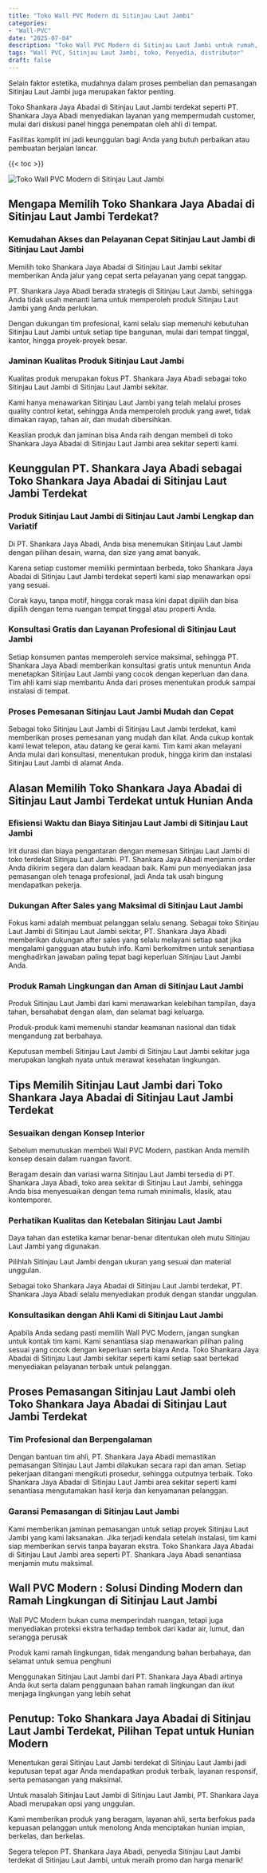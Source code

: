 ```yaml
---
title: "Toko Wall PVC Modern di Sitinjau Laut Jambi"
categories: 
- "Wall-PVC"
date: "2025-07-04"
description: "Toko Wall PVC Modern di Sitinjau Laut Jambi untuk rumah, kantor, serta gerai. Produk terbaik, beragam motif, variasi warna modern, beserta jasa penempatan ditangani oleh teknisi profesional serta jaminan resmi!|Servis distribusi Wall PVC Modern di Sitinjau Laut Jambi untuk kebutuhan hunian, kantor, atau gerai, dengan panel berkualitas dan instalasi oleh tim ahli dan kepastian resmi.|Alternatif Wall PVC Modern di Sitinjau Laut Jambi yang andal bagi rumah, office, serta toko, dengan produk berkualitas dan penempatan dikerjakan oleh tenaga ahli ahli serta garansi resmi.|Penyediaan Wall PVC Modern di Sitinjau Laut Jambi bagi hunian, perkantoran, dan gerai, beserta panel terbaik dan instalasi ditangani oleh tim profesional, lengkap beserta jaminan resmi.}"
tags: "Wall PVC, Sitinjau Laut Jambi, toko, Penyedia, distributor"
draft: false
---
```


Selain faktor estetika, mudahnya dalam proses pembelian dan pemasangan Sitinjau Laut Jambi juga merupakan faktor penting.

Toko Shankara Jaya Abadai di Sitinjau Laut Jambi terdekat seperti PT. Shankara Jaya Abadi menyediakan layanan yang mempermudah customer, mulai dari diskusi panel hingga penempatan oleh ahli di tempat.

Fasilitas komplit ini jadi keunggulan bagi Anda yang butuh perbaikan atau pembuatan berjalan lancar.

{{< toc >}}

![Toko Wall PVC Modern di Sitinjau Laut Jambi](/images/Wall-PVC/Toko-Wall-PVC-Modern-di-Sitinjau-Laut-Jambi.png)


## Mengapa Memilih Toko Shankara Jaya Abadai di Sitinjau Laut Jambi Terdekat?

### Kemudahan Akses dan Pelayanan Cepat Sitinjau Laut Jambi di Sitinjau Laut Jambi

Memilih toko Shankara Jaya Abadai di Sitinjau Laut Jambi sekitar memberikan Anda jalur yang cepat serta pelayanan yang cepat tanggap.

PT. Shankara Jaya Abadi berada strategis di Sitinjau Laut Jambi, sehingga Anda tidak usah menanti lama untuk memperoleh produk Sitinjau Laut Jambi yang Anda perlukan.

Dengan dukungan tim profesional, kami selalu siap memenuhi kebutuhan Sitinjau Laut Jambi untuk setiap tipe bangunan, mulai dari tempat tinggal, kantor, hingga proyek-proyek besar.

### Jaminan Kualitas Produk Sitinjau Laut Jambi

Kualitas produk merupakan fokus PT. Shankara Jaya Abadi sebagai toko Sitinjau Laut Jambi di Sitinjau Laut Jambi sekitar.

Kami hanya menawarkan Sitinjau Laut Jambi yang telah melalui proses quality control ketat, sehingga Anda memperoleh produk yang awet, tidak dimakan rayap, tahan air, dan mudah dibersihkan.

Keaslian produk dan jaminan bisa Anda raih dengan membeli di toko Shankara Jaya Abadai di Sitinjau Laut Jambi area sekitar seperti kami.

## Keunggulan PT. Shankara Jaya Abadi sebagai Toko Shankara Jaya Abadai di Sitinjau Laut Jambi Terdekat

### Produk Sitinjau Laut Jambi di Sitinjau Laut Jambi Lengkap dan Variatif

Di PT. Shankara Jaya Abadi, Anda bisa menemukan Sitinjau Laut Jambi dengan pilihan desain, warna, dan size yang amat banyak.

Karena setiap customer memiliki permintaan berbeda, toko Shankara Jaya Abadai di Sitinjau Laut Jambi terdekat seperti kami siap menawarkan opsi yang sesuai.

Corak kayu, tanpa motif, hingga corak masa kini dapat dipilih dan bisa dipilih dengan tema ruangan tempat tinggal atau properti Anda.

### Konsultasi Gratis dan Layanan Profesional di Sitinjau Laut Jambi

Setiap konsumen pantas memperoleh service maksimal, sehingga PT. Shankara Jaya Abadi memberikan konsultasi gratis untuk menuntun Anda menetapkan Sitinjau Laut Jambi yang cocok dengan keperluan dan dana. Tim ahli kami siap membantu Anda dari proses menentukan produk sampai instalasi di tempat.

### Proses Pemesanan Sitinjau Laut Jambi Mudah dan Cepat

Sebagai toko Sitinjau Laut Jambi di Sitinjau Laut Jambi terdekat, kami memberikan proses pemesanan yang mudah dan kilat. Anda cukup kontak kami lewat telepon, atau datang ke gerai kami. Tim kami akan melayani Anda mulai dari konsultasi, menentukan produk, hingga kirim dan instalasi Sitinjau Laut Jambi di alamat Anda.

## Alasan Memilih Toko Shankara Jaya Abadai di Sitinjau Laut Jambi Terdekat untuk Hunian Anda

### Efisiensi Waktu dan Biaya Sitinjau Laut Jambi di Sitinjau Laut Jambi

Irit durasi dan biaya pengantaran dengan memesan Sitinjau Laut Jambi di toko terdekat Sitinjau Laut Jambi. PT. Shankara Jaya Abadi menjamin order Anda dikirim segera dan dalam keadaan baik. Kami pun menyediakan jasa pemasangan oleh tenaga profesional, jadi Anda tak usah bingung mendapatkan pekerja.

### Dukungan After Sales yang Maksimal di Sitinjau Laut Jambi

Fokus kami adalah membuat pelanggan selalu senang. Sebagai toko Sitinjau Laut Jambi di Sitinjau Laut Jambi sekitar, PT. Shankara Jaya Abadi memberikan dukungan after sales yang selalu melayani setiap saat jika mengalami gangguan atau butuh info. Kami berkomitmen untuk senantiasa menghadirkan jawaban paling tepat bagi keperluan Sitinjau Laut Jambi Anda.

### Produk Ramah Lingkungan dan Aman di Sitinjau Laut Jambi

Produk Sitinjau Laut Jambi dari kami menawarkan kelebihan tampilan, daya tahan, bersahabat dengan alam, dan selamat bagi keluarga.

Produk-produk kami memenuhi standar keamanan nasional dan tidak mengandung zat berbahaya.

Keputusan membeli Sitinjau Laut Jambi di Sitinjau Laut Jambi sekitar juga merupakan langkah nyata untuk merawat kesehatan lingkungan.

## Tips Memilih Sitinjau Laut Jambi dari Toko Shankara Jaya Abadai di Sitinjau Laut Jambi Terdekat

### Sesuaikan dengan Konsep Interior 

Sebelum memutuskan membeli Wall PVC Modern, pastikan Anda memilih konsep desain dalam ruangan favorit.

Beragam desain dan variasi warna Sitinjau Laut Jambi tersedia di PT. Shankara Jaya Abadi, toko area sekitar di Sitinjau Laut Jambi, sehingga Anda bisa menyesuaikan dengan tema rumah minimalis, klasik, atau kontemporer.

### Perhatikan Kualitas dan Ketebalan Sitinjau Laut Jambi

Daya tahan dan estetika kamar benar-benar ditentukan oleh mutu Sitinjau Laut Jambi yang digunakan.

Pilihlah Sitinjau Laut Jambi dengan ukuran yang sesuai dan material unggulan.

Sebagai toko Shankara Jaya Abadai di Sitinjau Laut Jambi terdekat, PT. Shankara Jaya Abadi selalu menyediakan produk dengan standar unggulan.

### Konsultasikan dengan Ahli Kami di Sitinjau Laut Jambi

Apabila Anda sedang pasti memilih Wall PVC Modern, jangan sungkan untuk kontak tim kami. Kami senantiasa siap menawarkan pilihan paling sesuai yang cocok dengan keperluan serta biaya Anda. Toko Shankara Jaya Abadai di Sitinjau Laut Jambi sekitar seperti kami setiap saat bertekad menyediakan pelayanan terbaik untuk pelanggan.

## Proses Pemasangan Sitinjau Laut Jambi oleh Toko Shankara Jaya Abadai di Sitinjau Laut Jambi Terdekat

### Tim Profesional dan Berpengalaman

Dengan bantuan tim ahli, PT. Shankara Jaya Abadi memastikan pemasangan Sitinjau Laut Jambi dilakukan secara rapi dan aman. Setiap pekerjaan ditangani mengikuti prosedur, sehingga outputnya terbaik. Toko Shankara Jaya Abadai di Sitinjau Laut Jambi area sekitar seperti kami senantiasa mengutamakan hasil kerja dan kenyamanan pelanggan.

### Garansi Pemasangan di Sitinjau Laut Jambi

Kami memberikan jaminan pemasangan untuk setiap proyek Sitinjau Laut Jambi yang kami laksanakan. Jika terjadi kendala setelah instalasi, tim kami siap memberikan servis tanpa bayaran ekstra. Toko Shankara Jaya Abadai di Sitinjau Laut Jambi area seperti PT. Shankara Jaya Abadi senantiasa menjamin mutu maksimal.

##  Wall PVC Modern : Solusi Dinding Modern dan Ramah Lingkungan di Sitinjau Laut Jambi

 Wall PVC Modern  bukan cuma memperindah ruangan, tetapi juga menyediakan proteksi ekstra terhadap tembok dari kadar air, lumut, dan serangga perusak

Produk kami ramah lingkungan, tidak mengandung bahan berbahaya, dan selamat untuk semua penghuni

Menggunakan Sitinjau Laut Jambi dari PT. Shankara Jaya Abadi artinya Anda ikut serta dalam penggunaan bahan ramah lingkungan dan ikut menjaga lingkungan yang lebih sehat

## Penutup: Toko Shankara Jaya Abadai di Sitinjau Laut Jambi Terdekat, Pilihan Tepat untuk Hunian Modern

Menentukan gerai Sitinjau Laut Jambi terdekat di Sitinjau Laut Jambi jadi keputusan tepat agar Anda mendapatkan produk terbaik, layanan responsif, serta pemasangan yang maksimal.

Untuk masalah Sitinjau Laut Jambi di Sitinjau Laut Jambi, PT. Shankara Jaya Abadi merupakan opsi yang unggulan.

Kami memberikan produk yang beragam, layanan ahli, serta berfokus pada kepuasan pelanggan untuk menolong Anda menciptakan hunian impian, berkelas, dan berkelas.

Segera telepon PT. Shankara Jaya Abadi, penyedia Sitinjau Laut Jambi terdekat di Sitinjau Laut Jambi, untuk meraih promo dan harga menarik!